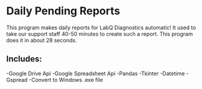 # Daily Pending Reports

This program makes daily reports for LabQ Diagnostics automatic!
It used to take our support staff 40-50 minutes to create such a report.
This program does it in about 28 seconds. 

## Includes:
-Google Drive Api
-Google Spreadsheet Api
-Pandas
-Tkinter
-Datetime
-Gspread
-Convert to Windows .exe file
